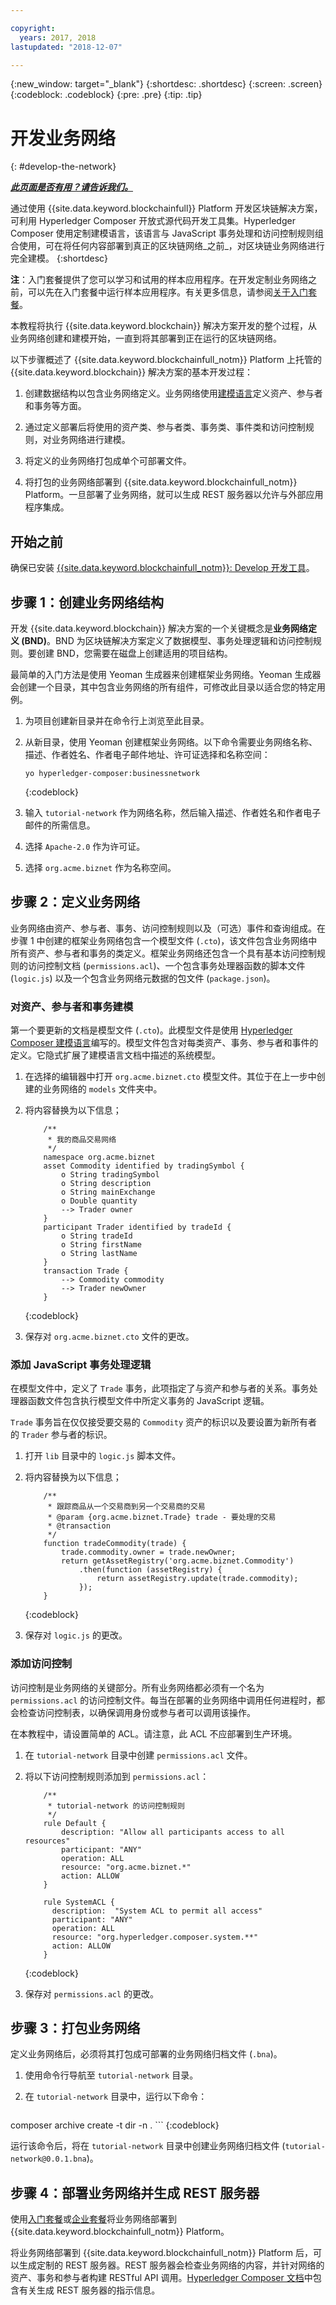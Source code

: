 ```yaml
---

copyright:
  years: 2017, 2018
lastupdated: "2018-12-07"

---
```


{:new_window: target="_blank"}
{:shortdesc: .shortdesc}
{:screen: .screen}
{:codeblock: .codeblock}
{:pre: .pre}
{:tip: .tip}

# 开发业务网络
{: #develop-the-network}


***[此页面是否有用？请告诉我们。](https://www.surveygizmo.com/s3/4501493/IBM-Blockchain-Documentation)***


通过使用 {{site.data.keyword.blockchainfull}} Platform 开发区块链解决方案，可利用 Hyperledger Composer 开放式源代码开发工具集。Hyperledger Composer 使用定制建模语言，该语言与 JavaScript 事务处理和访问控制规则组合使用，可在将任何内容部署到真正的区块链网络_之前_，对区块链业务网络进行完全建模。
{:shortdesc}

**注**：入门套餐提供了您可以学习和试用的样本应用程序。在开发定制业务网络之前，可以先在入门套餐中运行样本应用程序。有关更多信息，请参阅[关于入门套餐](/docs/services/blockchain/starter_plan.html)。

本教程将执行 {{site.data.keyword.blockchain}} 解决方案开发的整个过程，从业务网络创建和建模开始，一直到将其部署到正在运行的区块链网络。

以下步骤概述了 {{site.data.keyword.blockchainfull_notm}} Platform 上托管的 {{site.data.keyword.blockchain}} 解决方案的基本开发过程：

1. 创建数据结构以包含业务网络定义。业务网络使用[建模语言](https://hyperledger.github.io/composer/latest/reference/cto_language)定义资产、参与者和事务等方面。

2. 通过定义部署后将使用的资产类、参与者类、事务类、事件类和访问控制规则，对业务网络进行建模。

3. 将定义的业务网络打包成单个可部署文件。

4. 将打包的业务网络部署到 {{site.data.keyword.blockchainfull_notm}} Platform。一旦部署了业务网络，就可以生成 REST 服务器以允许与外部应用程序集成。

## 开始之前

确保已安装 [{{site.data.keyword.blockchainfull_notm}}: Develop 开发工具](/docs/services/blockchain/develop_install.html)。

## 步骤 1：创建业务网络结构

开发 {{site.data.keyword.blockchain}} 解决方案的一个关键概念是**业务网络定义 (BND)**。BND 为区块链解决方案定义了数据模型、事务处理逻辑和访问控制规则。要创建 BND，您需要在磁盘上创建适用的项目结构。

最简单的入门方法是使用 Yeoman 生成器来创建框架业务网络。Yeoman 生成器会创建一个目录，其中包含业务网络的所有组件，可修改此目录以适合您的特定用例。

1. 为项目创建新目录并在命令行上浏览至此目录。

2. 从新目录，使用 Yeoman 创建框架业务网络。以下命令需要业务网络名称、描述、作者姓名、作者电子邮件地址、许可证选择和名称空间：
    ```
    yo hyperledger-composer:businessnetwork
    ```
    {:codeblock}

3. 输入 `tutorial-network` 作为网络名称，然后输入描述、作者姓名和作者电子邮件的所需信息。

4. 选择 `Apache-2.0` 作为许可证。

5. 选择 `org.acme.biznet` 作为名称空间。

## 步骤 2：定义业务网络

业务网络由资产、参与者、事务、访问控制规则以及（可选）事件和查询组成。在步骤 1 中创建的框架业务网络包含一个模型文件 (`.cto`)，该文件包含业务网络中所有资产、参与者和事务的类定义。框架业务网络还包含一个具有基本访问控制规则的访问控制文档 (`permissions.acl`)、一个包含事务处理器函数的脚本文件 (`logic.js`) 以及一个包含业务网络元数据的包文件 (`package.json`)。

### 对资产、参与者和事务建模

第一个要更新的文档是模型文件 (`.cto`)。此模型文件是使用 [Hyperledger Composer 建模语言](https://hyperledger.github.io/composer/latest/reference/cto_language)编写的。模型文件包含对每类资产、事务、参与者和事件的定义。它隐式扩展了建模语言文档中描述的系统模型。

1. 在选择的编辑器中打开 `org.acme.biznet.cto` 模型文件。其位于在上一步中创建的业务网络的 `models` 文件夹中。

2. 将内容替换为以下信息；

    ```
        /**
         * 我的商品交易网络
         */
        namespace org.acme.biznet
        asset Commodity identified by tradingSymbol {
            o String tradingSymbol
            o String description
            o String mainExchange
            o Double quantity
            --> Trader owner
        }
        participant Trader identified by tradeId {
            o String tradeId
            o String firstName
            o String lastName
        }
        transaction Trade {
            --> Commodity commodity
            --> Trader newOwner
        }
    ```
    {:codeblock}

3. 保存对 `org.acme.biznet.cto` 文件的更改。


### 添加 JavaScript 事务处理逻辑

在模型文件中，定义了 `Trade` 事务，此项指定了与资产和参与者的关系。事务处理器函数文件包含执行模型文件中所定义事务的 JavaScript 逻辑。

`Trade` 事务旨在仅仅接受要交易的 `Commodity` 资产的标识以及要设置为新所有者的 `Trader` 参与者的标识。

1. 打开 `lib` 目录中的 `logic.js` 脚本文件。

2. 将内容替换为以下信息；

    ```
        /**
         * 跟踪商品从一个交易商到另一个交易商的交易
         * @param {org.acme.biznet.Trade} trade - 要处理的交易
         * @transaction
         */
        function tradeCommodity(trade) {
            trade.commodity.owner = trade.newOwner;
            return getAssetRegistry('org.acme.biznet.Commodity')
                .then(function (assetRegistry) {
                    return assetRegistry.update(trade.commodity);
                });
        }
    ```
    {:codeblock}

3. 保存对 `logic.js` 的更改。

### 添加访问控制

访问控制是业务网络的关键部分。所有业务网络都必须有一个名为 `permissions.acl` 的访问控制文件。每当在部署的业务网络中调用任何进程时，都会检查访问控制表，以确保调用身份或参与者可以调用该操作。

在本教程中，请设置简单的 ACL。请注意，此 ACL 不应部署到生产环境。

1. 在 `tutorial-network` 目录中创建 `permissions.acl` 文件。

2. 将以下访问控制规则添加到 `permissions.acl`：

    ```
        /**
         * tutorial-network 的访问控制规则
         */
        rule Default {
            description: "Allow all participants access to all resources"
            participant: "ANY"
            operation: ALL
            resource: "org.acme.biznet.*"
            action: ALLOW
        }

        rule SystemACL {
          description:  "System ACL to permit all access"
          participant: "ANY"
          operation: ALL
          resource: "org.hyperledger.composer.system.**"
          action: ALLOW
        }
    ```
    {:codeblock}

3. 保存对 `permissions.acl` 的更改。

## 步骤 3：打包业务网络

定义业务网络后，必须将其打包成可部署的业务网络归档文件 (`.bna`)。

1. 使用命令行导航至 `tutorial-network` 目录。

2. 在 `tutorial-network` 目录中，运行以下命令：

    ```
composer archive create -t dir -n .
    ```
    {:codeblock}

运行该命令后，将在 `tutorial-network` 目录中创建业务网络归档文件 (`tutorial-network@0.0.1.bna`)。

## 步骤 4：部署业务网络并生成 REST 服务器

使用[入门套餐](./develop_starter.html)或[企业套餐](/docs/services/blockchain/develop_enterprise.html)将业务网络部署到 {{site.data.keyword.blockchainfull_notm}} Platform。

将业务网络部署到 {{site.data.keyword.blockchainfull_notm}} Platform 后，可以生成定制的 REST 服务器。REST 服务器会检查业务网络的内容，并针对网络的资产、事务和参与者构建 RESTful API 调用。[Hyperledger Composer 文档](https://hyperledger.github.io/composer/latest/integrating/getting-started-rest-api)中包含有关生成 REST 服务器的指示信息。
